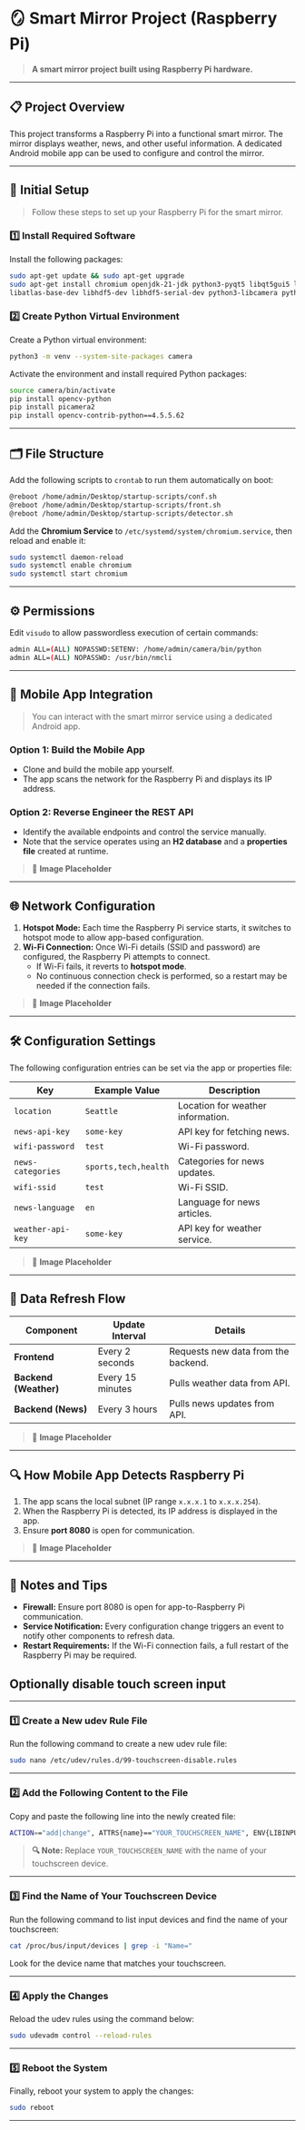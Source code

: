 # **🪞 Smart Mirror Project (Raspberry Pi)**
> **A smart mirror project built using Raspberry Pi hardware.**

---

## **📋 Project Overview**
This project transforms a Raspberry Pi into a functional smart mirror. The mirror displays weather, news, and other useful information. A dedicated Android mobile app can be used to configure and control the mirror.

---

## **🔧 Initial Setup**
> Follow these steps to set up your Raspberry Pi for the smart mirror.

### **1️⃣ Install Required Software**
Install the following packages:  
```bash
sudo apt-get update && sudo apt-get upgrade
sudo apt-get install chromium openjdk-21-jdk python3-pyqt5 libqt5gui5 libqt5test5 \
libatlas-base-dev libhdf5-dev libhdf5-serial-dev python3-libcamera python3-kms++ -y
```

### **2️⃣ Create Python Virtual Environment**
Create a Python virtual environment:  
```bash
python3 -m venv --system-site-packages camera
```
Activate the environment and install required Python packages:  
```bash
source camera/bin/activate
pip install opencv-python
pip install picamera2
pip install opencv-contrib-python==4.5.5.62
```

---

## **🗂️ File Structure**
Add the following scripts to `crontab` to run them automatically on boot:  
```bash
@reboot /home/admin/Desktop/startup-scripts/conf.sh
@reboot /home/admin/Desktop/startup-scripts/front.sh
@reboot /home/admin/Desktop/startup-scripts/detector.sh
```

Add the **Chromium Service** to `/etc/systemd/system/chromium.service`, then reload and enable it:  
```bash
sudo systemctl daemon-reload
sudo systemctl enable chromium
sudo systemctl start chromium
```

---

## **⚙️ Permissions**
Edit `visudo` to allow passwordless execution of certain commands:  
```bash
admin ALL=(ALL) NOPASSWD:SETENV: /home/admin/camera/bin/python
admin ALL=(ALL) NOPASSWD: /usr/bin/nmcli
```

---

## **📱 Mobile App Integration**
> You can interact with the smart mirror service using a dedicated Android app.

### **Option 1: Build the Mobile App**
- Clone and build the mobile app yourself.  
- The app scans the network for the Raspberry Pi and displays its IP address.  

### **Option 2: Reverse Engineer the REST API**
- Identify the available endpoints and control the service manually.  
- Note that the service operates using an **H2 database** and a **properties file** created at runtime.  

> 📸 **Image Placeholder**

---

## **🌐 Network Configuration**
1. **Hotspot Mode:** Each time the Raspberry Pi service starts, it switches to hotspot mode to allow app-based configuration.  
2. **Wi-Fi Connection:** Once Wi-Fi details (SSID and password) are configured, the Raspberry Pi attempts to connect.  
   - If Wi-Fi fails, it reverts to **hotspot mode**.  
   - No continuous connection check is performed, so a restart may be needed if the connection fails.  

> 📸 **Image Placeholder**

---

## **🛠️ Configuration Settings**
The following configuration entries can be set via the app or properties file:

| **Key**           | **Example Value**       | **Description**                  |
|-------------------|-----------------------|-----------------------------------|
| `location`        | `Seattle`             | Location for weather information. |
| `news-api-key`    | `some-key`            | API key for fetching news.        |
| `wifi-password`   | `test`                | Wi-Fi password.                   |
| `news-categories` | `sports,tech,health`  | Categories for news updates.      |
| `wifi-ssid`       | `test`                | Wi-Fi SSID.                       |
| `news-language`   | `en`                  | Language for news articles.       |
| `weather-api-key` | `some-key`            | API key for weather service.      |

> 📸 **Image Placeholder**

---

## **🔄 Data Refresh Flow**
| **Component**      | **Update Interval**  | **Details**                         |
|-------------------|---------------------|--------------------------------------|
| **Frontend**       | Every 2 seconds     | Requests new data from the backend.  |
| **Backend (Weather)** | Every 15 minutes | Pulls weather data from API.        |
| **Backend (News)**    | Every 3 hours    | Pulls news updates from API.        |

> 📸 **Image Placeholder** 

---

## **🔍 How Mobile App Detects Raspberry Pi**
1. The app scans the local subnet (IP range `x.x.x.1` to `x.x.x.254`).  
2. When the Raspberry Pi is detected, its IP address is displayed in the app.  
3. Ensure **port 8080** is open for communication.  

> 📸 **Image Placeholder**

---

## **📢 Notes and Tips**
- **Firewall:** Ensure port 8080 is open for app-to-Raspberry Pi communication.  
- **Service Notification:** Every configuration change triggers an event to notify other components to refresh data.  
- **Restart Requirements:** If the Wi-Fi connection fails, a full restart of the Raspberry Pi may be required.  

## **Optionally disable touch screen input**
---

### **1️⃣ Create a New udev Rule File**

Run the following command to create a new udev rule file:

```bash
sudo nano /etc/udev/rules.d/99-touchscreen-disable.rules
```

---

### **2️⃣ Add the Following Content to the File**

Copy and paste the following line into the newly created file:

```bash
ACTION=="add|change", ATTRS{name}=="YOUR_TOUCHSCREEN_NAME", ENV{LIBINPUT_IGNORE_DEVICE}="1"
```

> **🔍 Note:** Replace `YOUR_TOUCHSCREEN_NAME` with the name of your touchscreen device.

---

### **3️⃣ Find the Name of Your Touchscreen Device**

Run the following command to list input devices and find the name of your touchscreen:

```bash
cat /proc/bus/input/devices | grep -i "Name="
```

Look for the device name that matches your touchscreen.

---

### **4️⃣ Apply the Changes**

Reload the udev rules using the command below:

```bash
sudo udevadm control --reload-rules
```

---

### **5️⃣ Reboot the System**

Finally, reboot your system to apply the changes:

```bash
sudo reboot
```

---
